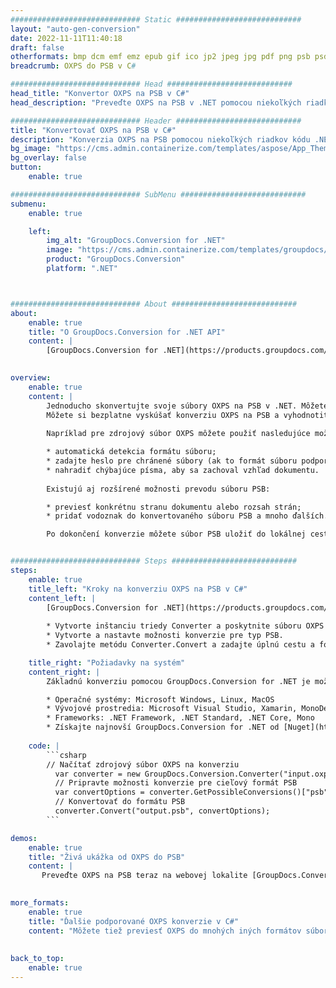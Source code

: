 ```yaml
---
############################# Static ############################
layout: "auto-gen-conversion"
date: 2022-11-11T11:40:18
draft: false
otherformats: bmp dcm emf emz epub gif ico jp2 jpeg jpg pdf png psb psd svg svgz tex tga tif tiff webp wmf wmz xps
breadcrumb: OXPS do PSB v C#

############################# Head ############################
head_title: "Konvertor OXPS na PSB v C#"
head_description: "Preveďte OXPS na PSB v .NET pomocou niekoľkých riadkov kódu. Použite rozhranie GroupDocs Document Conversion API na konverziu viac ako 160 formátov súborov."

############################# Header ############################
title: "Konvertovať OXPS na PSB v C#"
description: "Konverzia OXPS na PSB pomocou niekoľkých riadkov kódu .NET"
bg_image: "https://cms.admin.containerize.com/templates/aspose/App_Themes/V3/images/bg/header1.png"
bg_overlay: false
button:
    enable: true

############################# SubMenu ############################
submenu:
    enable: true

    left:
        img_alt: "GroupDocs.Conversion for .NET"
        image: "https://cms.admin.containerize.com/templates/groupdocs/images/product-logos/90x90-noborder/groupdocs-conversion-net.png"
        product: "GroupDocs.Conversion"
        platform: ".NET"



############################# About ############################
about:
    enable: true
    title: "O GroupDocs.Conversion for .NET API"
    content: |
        [GroupDocs.Conversion for .NET](https://products.groupdocs.com/conversion/net/) možno použiť na konverziu formátov Microsoft Word, Excel, PowerPoint, PDF, Visio a ďalších. GroupDocs.Conversion je samostatné API, ktoré je vhodné pre back-end a interné systémy, kde sa vyžaduje vysoký výkon. Nezávisí od žiadneho softvéru, ako je Microsoft alebo Open Office.
    

overview:
    enable: true
    content: |
        Jednoducho skonvertujte svoje súbory OXPS na PSB v .NET. Môžete použiť iba pár C# kódových riadkov na ľubovoľnej platforme podľa vášho výberu, napríklad - Windows, Linux, macOS.
        Môžete si bezplatne vyskúšať konverziu OXPS na PSB a vyhodnotiť kvalitu výsledkov konverzie. Spolu s jednoduchými scenármi konverzie súborov môžete vyskúšať pokročilejšie možnosti načítania zdrojového OXPS súboru a uloženia výstupného PSB výsledku. 
        
        Napríklad pre zdrojový súbor OXPS môžete použiť nasledujúce možnosti načítania:

        * automatická detekcia formátu súboru;
        * zadajte heslo pre chránené súbory (ak to formát súboru podporuje);
        * nahradiť chýbajúce písma, aby sa zachoval vzhľad dokumentu.
        
        Existujú aj rozšírené možnosti prevodu súboru PSB:

        * previesť konkrétnu stranu dokumentu alebo rozsah strán;
        * pridať vodoznak do konvertovaného súboru PSB a mnoho ďalších.

        Po dokončení konverzie môžete súbor PSB uložiť do lokálnej cesty k súboru alebo do akéhokoľvek úložiska tretej strany, ako je FTP, Amazon S3, Disk Google, Dropbox atď. Upozorňujeme, že chcete konvertovať OXPS na {{ TO}} nie je potrebné inštalovať žiadny ďalší softvér – ako MS Office, Open Office, Adobe Acrobat Reader atď.


############################# Steps ############################
steps:
    enable: true
    title_left: "Kroky na konverziu OXPS na PSB v C#"
    content_left: |
        [GroupDocs.Conversion for .NET](https://products.groupdocs.com/conversion/net/) uľahčuje vývojárom konverziu súboru OXPS na PSB pomocou niekoľkých riadkov kódu.
        
        * Vytvorte inštanciu triedy Converter a poskytnite súboru OXPS úplnú cestu
        * Vytvorte a nastavte možnosti konverzie pre typ PSB.
        * Zavolajte metódu Converter.Convert a zadajte úplnú cestu a formát (PSB) ako parameter

    title_right: "Požiadavky na systém"
    content_right: |
        Základnú konverziu pomocou GroupDocs.Conversion for .NET je možné vykonať v niekoľkých jednoduchých krokoch. Naše API sú podporované na všetkých hlavných platformách a operačných systémoch. Pred spustením nižšie uvedeného kódu sa uistite, že máte vo svojom systéme nainštalované nasledujúce predpoklady.

        * Operačné systémy: Microsoft Windows, Linux, MacOS
        * Vývojové prostredia: Microsoft Visual Studio, Xamarin, MonoDevelop
        * Frameworks: .NET Framework, .NET Standard, .NET Core, Mono
        * Získajte najnovší GroupDocs.Conversion for .NET od [Nuget](https://www.nuget.org/packages/groupdocs.conversion)
         
    code: |
        ```csharp    
        // Načítať zdrojový súbor OXPS na konverziu
          var converter = new GroupDocs.Conversion.Converter("input.oxps");
          // Pripravte možnosti konverzie pre cieľový formát PSB
          var convertOptions = converter.GetPossibleConversions()["psb"].ConvertOptions;
          // Konvertovať do formátu PSB
          converter.Convert("output.psb", convertOptions);
        ```

demos:
    enable: true
    title: "Živá ukážka od OXPS do PSB"
    content: |
       Preveďte OXPS na PSB teraz na webovej lokalite [GroupDocs.Conversion App](https://products.groupdocs.app/conversion/family). Online demo má nasledujúce výhody
          

more_formats:
    enable: true
    title: "Ďalšie podporované OXPS konverzie v C#"
    content: "Môžete tiež previesť OXPS do mnohých iných formátov súborov. Pozrite si zoznam nižšie."
       
       
back_to_top:
    enable: true
---
```

